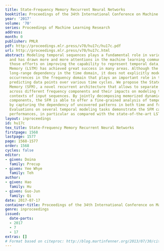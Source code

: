 ```yaml
---
title: State-Frequency Memory Recurrent Neural Networks
booktitle: Proceedings of the 34th International Conference on Machine Learning
year: '2017'
volume: '70'
series: Proceedings of Machine Learning Research
address: 
month: 0
publisher: PMLR
pdf: http://proceedings.mlr.press/v70/hu17c/hu17c.pdf
url: http://proceedings.mlr.press/v70/hu17c.html
abstract: Modeling temporal sequences plays a fundamental role in various modern applications
  and has drawn more and more attentions in the machine learning community. Among
  those efforts on improving the capability to represent temporal data, the Long Short-Term
  Memory (LSTM) has achieved great success in many areas. Although the LSTM can capture
  long-range dependency in the time domain, it does not explicitly model the pattern
  occurrences in the frequency domain that plays an important role in tracking and
  predicting data points over various time cycles. We propose the State-Frequency
  Memory (SFM), a novel recurrent architecture that allows to separate dynamic patterns
  across different frequency components and their impacts on modeling the temporal
  contexts of input sequences. By jointly decomposing memorized dynamics into state-frequency
  components, the SFM is able to offer a fine-grained analysis of temporal sequences
  by capturing the dependency of uncovered patterns in both time and frequency domains.
  Evaluations on several temporal modeling tasks demonstrate the SFM can yield competitive
  performances, in particular as compared with the state-of-the-art LSTM models.
layout: inproceedings
id: hu17c
tex_title: State-Frequency Memory Recurrent Neural Networks
firstpage: 1568
lastpage: 1577
page: 1568-1577
order: 1568
cycles: false
editor:
- given: Doina
  family: Precup
- given: Yee Whye
  family: Teh
author:
- given: Hao
  family: Hu
- given: Guo-Jun
  family: Qi
date: 2017-07-17
container-title: Proceedings of the 34th International Conference on Machine Learning
genre: inproceedings
issued:
  date-parts:
  - 2017
  - 7
  - 17
extras: []
# Format based on citeproc: http://blog.martinfenner.org/2013/07/30/citeproc-yaml-for-bibliographies/
---
```

